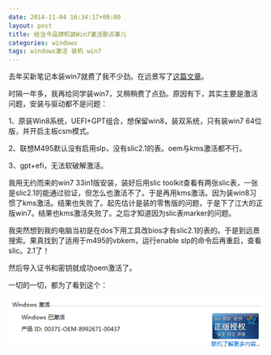 ```yaml
---
date: 2014-11-04 16:34:17+00:00
layout: post
title: 给当今品牌机装Win7激活那点事儿
categories: windows
tags: windows激活 装机 win7
---
```


去年买新笔记本装win7就费了我不少劲。在远景写了[这篇文章](http://bbs.pcbeta.com/viewthread-1414954-1-1.html)。

时隔一年多，我再给同学装win7，又稍稍费了点劲。原因有下，其实主要是激活问题，安装与驱动都不是问题：

1、原装Win8系统，UEFI+GPT组合，想保留win8，装双系统，只有装win7 64位版，并开启主板csm模式。

2、联想M495默认没有启用slp，没有slic2.1的表。oem与kms激活都不行。

3、gpt+efi，无法软破解激活。

我用无约而来的win7 33in1版安装，装好后用slic toolkit查看有两张slic表，一张是slic2.1的能通过验证，但怎么也激活不了。于是再用kms激活。因为装win8习惯了kms激活。结果也失败了。起先估计是装的零售版的问题，于是下了江大的正版win7。结果也kms激活失败了。之后才知道因为slic表marker的问题。

我突然想到我的电脑当初是在dos下用工具改bios才有slic2.1的表的。于是到远景搜索。果真找到了适用于m495的vbkem，运行enable slp的命令后再重启，查看slic。2.1了！

然后导入证书和密钥就成功oem激活了。

一切的一切，都为了看到这个：

![](https://github.com/xulihang/xulihang.github.io/raw/master/album/win7_activated.PNG)
